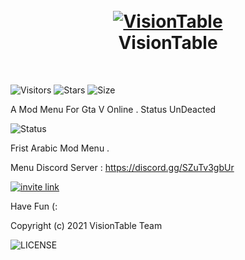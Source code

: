 
<h1 align="center">
  <br>
  <a href="ot"https://github.com/Vision-Table/VisionTable ><img src="https://media.discordapp.net/attachments/795646127302115328/817037655208099850/511.png" alt="VisionTable"></a>
  <br>
  VisionTable
  <br>
</h1>
<br/>

![Visitors](https://visitor-badge.glitch.me/badge?page_id=VisionTable)
![Stars](https://img.shields.io/github/stars/Vision-Table/VisionTable)
![Size](https://img.shields.io/github/repo-size/Vision-Table/VisionTable)
<br/>

A Mod Menu For Gta V Online . Status UnDeacted

![Status](https://img.shields.io/uptimerobot/status/m787390924-6f64fc62565b4747868bae71)

Frist Arabic Mod Menu .

Menu Discord Server : https://discord.gg/SZuTv3gbUr

[![invite link](https://img.shields.io/discord/740565704553791528)](https://www.linkedin.com/in/diogorodrigues02/)

Have Fun (:

Copyright (c) 2021 VisionTable Team

![LICENSE](https://img.shields.io/github/license/Vision-Table/VisionTable)
